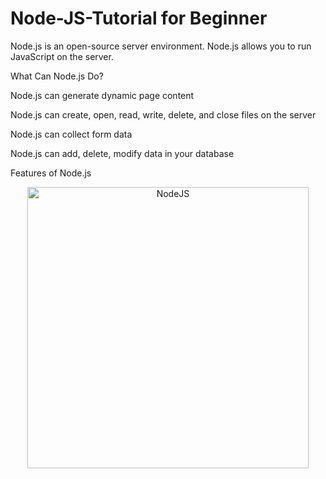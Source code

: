 # Node-JS-Tutorial for Beginner
Node.js is an open-source server environment.  Node.js allows you to run
JavaScript on the server.

What Can Node.js Do?

  Node.js can generate dynamic page content
  
  Node.js can create, open, read, write, delete, and close files on the server
  
  Node.js can collect form data
  
  Node.js can add, delete, modify data in your database

  
  Features of Node.js
  

<p align='center'>
<img width="450" alt="NodeJS" src="https://github.com/Dulon18/Node-JS-Tutorial/assets/80118217/5ea3a4e3-f4f6-4f05-9528-20220047e843">
</p>
